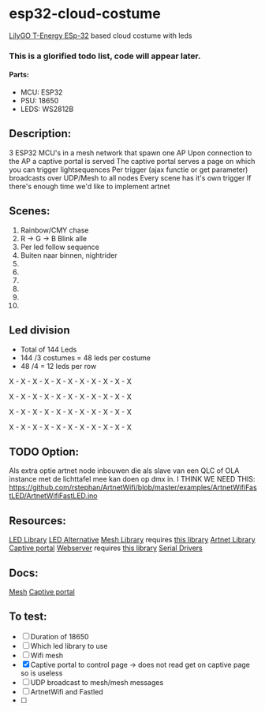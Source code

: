 # esp32-cloud-costume
[LilyGO T-Energy ESp-32](http://www.lilygo.cn/prod_view.aspx?TypeId=50033&Id=1170&FId=t3:50033:3) based cloud costume with leds


### This is a glorified todo list, code will appear later.

#### Parts:
- MCU:	ESP32
- PSU:	18650
- LEDS:	WS2812B

## Description:
3 ESP32 MCU's in a mesh network that spawn one AP
Upon connection to the AP a captive portal is served
The captive portal serves a page on which you can trigger lightsequences
Per trigger (ajax functie or get parameter) broadcasts over UDP/Mesh to all nodes
Every scene has it's own trigger
If there's enough time we'd like to implement artnet

## Scenes:
1. Rainbow/CMY chase
2. R -> G -> B Blink alle
3. Per led follow sequence
4. Buiten naar binnen, nightrider
5. 
6.
7.
8.
9.
10.

## Led division
- Total of 144 Leds
- 144 /3 costumes = 48 leds per costume
- 48 /4 = 12 leds per row

X - X - X - X - X - X - X - X - X - X - X

X - X - X - X - X - X - X - X - X - X - X

X - X - X - X - X - X - X - X - X - X - X

X - X - X - X - X - X - X - X - X - X - X

## TODO Option:
Als extra optie artnet node inbouwen die als slave van een QLC of OLA instance met de lichttafel mee kan doen op dmx in.
I THINK WE NEED THIS:
https://github.com/rstephan/ArtnetWifi/blob/master/examples/ArtnetWifiFastLED/ArtnetWifiFastLED.ino

## Resources:
[LED Library](https://www.arduino.cc/reference/en/libraries/freenove-ws2812-lib-for-esp32)
[LED Alternative](https://github.com/FastLED/FastLED)
[Mesh Library](https://github.com/gmag11/painlessMesh) requires [this library](https://github.com/me-no-dev/AsyncTCP)
[Artnet Library](https://github.com/rstephan/ArtnetWifi)
[Captive portal](https://github.com/espressif/arduino-esp32/blob/master/libraries/DNSServer/examples/CaptivePortal/CaptivePortal.ino)
[Webserver](https://github.com/me-no-dev/ESPAsyncWebServer) requires [this library](https://github.com/me-no-dev/AsyncTCP)
[Serial Drivers](https://github.com/WCHSoftGroup/ch34xser_macos)

## Docs:
[Mesh](https://randomnerdtutorials.com/esp-mesh-esp32-esp8266-painlessmesh/#2)
[Captive portal](https://iotespresso.com/create-captive-portal-using-esp32/)

## To test:
- [ ] Duration of 18650
- [ ] Which led library to use
- [ ] Wifi mesh
- [X] Captive portal to control page -> does not read get on captive page so is useless
- [ ] UDP broadcast to mesh/mesh messages
- [ ] ArtnetWifi and Fastled
- [ ] 
